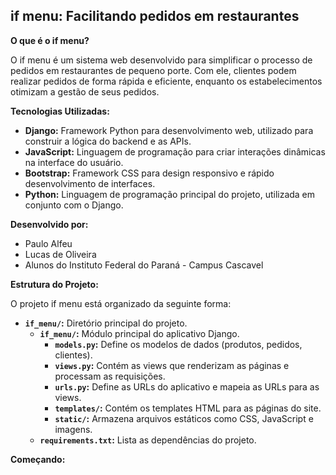 ## if menu: Facilitando pedidos em restaurantes

**O que é o if menu?**

O if menu é um sistema web desenvolvido para simplificar o processo de pedidos em restaurantes de pequeno porte. Com ele, clientes podem realizar pedidos de forma rápida e eficiente, enquanto os estabelecimentos otimizam a gestão de seus pedidos.

**Tecnologias Utilizadas:**

* **Django:** Framework Python para desenvolvimento web, utilizado para construir a lógica do backend e as APIs.
* **JavaScript:** Linguagem de programação para criar interações dinâmicas na interface do usuário.
* **Bootstrap:** Framework CSS para design responsivo e rápido desenvolvimento de interfaces.
* **Python:** Linguagem de programação principal do projeto, utilizada em conjunto com o Django.

**Desenvolvido por:**

* Paulo Alfeu
* Lucas de Oliveira
* Alunos do Instituto Federal do Paraná - Campus Cascavel

**Estrutura do Projeto:**

O projeto if menu está organizado da seguinte forma:

* **`if_menu/`:** Diretório principal do projeto.
    * **`if_menu/`:** Módulo principal do aplicativo Django.
        * **`models.py`:** Define os modelos de dados (produtos, pedidos, clientes).
        * **`views.py`:** Contém as views que renderizam as páginas e processam as requisições.
        * **`urls.py`:** Define as URLs do aplicativo e mapeia as URLs para as views.
        * **`templates/`:** Contém os templates HTML para as páginas do site.
        * **`static/`:** Armazena arquivos estáticos como CSS, JavaScript e imagens.
    * **`requirements.txt`:** Lista as dependências do projeto.

**Começando:**

